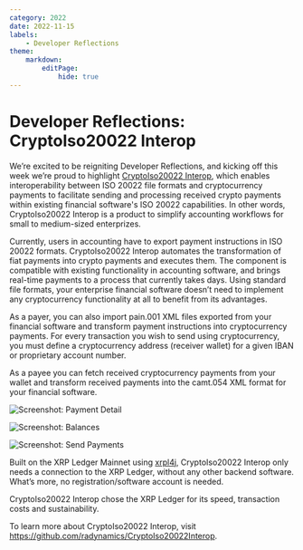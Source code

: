 ```yaml
---
category: 2022
date: 2022-11-15
labels:
    - Developer Reflections
theme:
    markdown:
        editPage:
            hide: true
---
```

# Developer Reflections: CryptoIso20022 Interop

We’re excited to be reigniting Developer Reflections, and kicking off this week we’re proud to highlight [CryptoIso20022 Interop](https://github.com/radynamics/CryptoIso20022Interop), which enables interoperability between ISO 20022 file formats and cryptocurrency payments to facilitate sending and processing received crypto payments within existing financial software's ISO 20022 capabilities. In other words, CryptoIso20022 Interop is a product to simplify accounting workflows for small to medium-sized enterprizes. 

<!-- BREAK -->

Currently, users in accounting have to export payment instructions in ISO 20022 formats. CryptoIso20022 Interop automates the transformation of fiat payments into crypto payments and executes them. The component is compatible with existing functionality in accounting software, and brings real-time payments to a process that currently takes days. Using standard file formats, your enterprise financial software doesn’t need to implement any cryptocurrency functionality at all to benefit from its advantages.

As a payer, you can also import pain.001 XML files exported from your financial software and transform payment instructions into cryptocurrency payments. For every transaction you wish to send using cryptocurrency, you must define a cryptocurrency address (receiver wallet) for a given IBAN or proprietary account number.

As a payee you can fetch received cryptocurrency payments from your wallet and transform received payments into the camt.054 XML format for your financial software.

![Screenshot: Payment Detail](/blog/img/cryptoiso20022-payment-detail.png)

![Screenshot: Balances](/blog/img/cryptoiso20022-balances.png)

![Screenshot: Send Payments](/blog/img/cryptoiso20022-send-payments.png)

Built on the XRP Ledger Mainnet using [xrpl4j](https://github.com/XRPLF/xrpl4j), CryptoIso20022 Interop only needs a connection to the XRP Ledger, without any other backend software. What’s more, no registration/software account is needed. 

CryptoIso20022 Interop chose the XRP Ledger for its speed, transaction costs and sustainability. 

To learn more about CryptoIso20022 Interop, visit <https://github.com/radynamics/CryptoIso20022Interop>.
